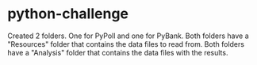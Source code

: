 # python-challenge


Created 2 folders. One for PyPoll and one for PyBank.
Both folders have a "Resources" folder that contains the data files to read from.
Both folders have a "Analysis" folder that contains the data files with the results.


